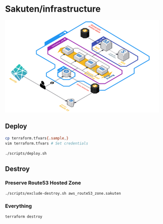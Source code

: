 # Sakuten/infrastructure

![figure](docs/figure.svg)

## Deploy

```bash
cp terraform.tfvars{.sample,}
vim terraform.tfvars # Set credentials

./scripts/deploy.sh
```

## Destroy

### Preserve Route53 Hosted Zone

```bash
./scripts/exclude-destroy.sh aws_route53_zone.sakuten
```

### Everything

```bash
terraform destroy
```
